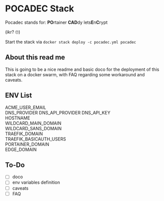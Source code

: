 # POCADEC Stack
Pocadec stands for: **PO**rtainer **CAD**dy lets**E**n**C**rypt

(ikr? 🙄)

Start the stack via `docker stack deploy -c pocadec.yml pocadec`


## About this read me
This is going to be a nice readme and basic doco for the deployment of this stack on a docker swarm, with FAQ regarding some workaround and caveats.


## ENV List
ACME_USER_EMAIL  
DNS_PROVIDER
DNS_API_PROVIDER
DNS_API_KEY  
HOSTNAME  
WILDCARD_MAIN_DOMAIN  
WILDCARD_SANS_DOMAIN  
TRAEFIK_DOMAIN  
TRAEFIK_BASICAUTH_USERS  
PORTAINER_DOMAIN  
EDGE_DOMAIN  


## To-Do
- [ ] doco
- [ ] env variables definition
- [ ] caveats
- [ ] FAQ